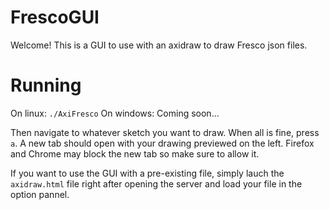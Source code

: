 # FrescoGUI

Welcome! This is a GUI to use with an axidraw to draw Fresco json files.

# Running
On linux:
    `./AxiFresco`
On windows:
    Coming soon...

Then navigate to whatever sketch you want to draw. When all is fine, press `a`.
A new tab should open with your drawing previewed on the left. Firefox and Chrome may block the new tab
so make sure to allow it.

If you want to use the GUI with a pre-existing file, simply lauch the `axidraw.html` file right after
opening the server and load your file in the option pannel. 